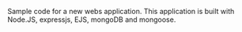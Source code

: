 Sample code for a new webs application. This application is built with Node.JS, expressjs, EJS, mongoDB and mongoose.  
